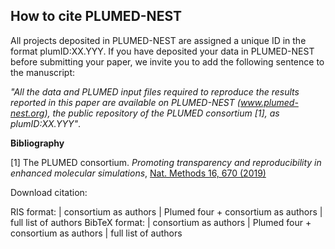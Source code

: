How to cite PLUMED-NEST
-----------------------------
All projects deposited in PLUMED-NEST are assigned a unique ID in the format plumID:XX.YYY.
If you have deposited your data in PLUMED-NEST before submitting your paper, we invite you to add the following sentence to the manuscript:

*"All the data and PLUMED input files required to reproduce the results reported in this paper are available on PLUMED-NEST (www.plumed-nest.org), 
the public repository of the PLUMED consortium [1], as plumID:XX.YYY"*.

**Bibliography**

[1] The PLUMED consortium.
_Promoting transparency and reproducibility in enhanced molecular simulations_,
[Nat. Methods 16, 670 (2019)](https://doi.org/10.1038/s41592-019-0506-8)

Download citation:

RIS format: | <a id="risc">consortium as authors</a> | <a id="ris4">Plumed four + consortium as authors</a> | <a id="risa">full list of authors</a>
BibTeX format: | <a id="bibc">consortium as authors</a> | <a id="bib4">Plumed four + consortium as authors</a> | <a id="biba">full list of authors</a>

<script>
const downloadToFile = (content, filename, contentType) => {
const a = document.createElement('a');
const file = new Blob([content], {type: contentType});
a.href= URL.createObjectURL(file);
a.download = filename;
a.click();
URL.revokeObjectURL(a.href);
};
document.querySelector('#risc').addEventListener('click', () => {
const text = "TY  - JOUR\nAU  - The PLUMED consortium,\nPY  - 2019\nDA  - 2019/08/01\nTI  - Promoting transparency and reproducibility in enhanced molecular simulations\nJO  - Nature Methods\nSP  - 670\nEP  - 673\nVL  - 16\nIS  - 8\nAB  - The PLUMED consortium unifies developers and contributors to PLUMED, an open-source library for enhanced-sampling, free-energy calculations and the analysis of molecular dynamics simulations. Here, we outline our efforts to promote transparency and reproducibility by disseminating protocols for enhanced-sampling molecular simulations.\nSN  - 1548-7105\nUR  - https://doi.org/10.1038/s41592-019-0506-8\nDO  - 10.1038/s41592-019-0506-8\nID  - Bonomi2019\nER  -";
downloadToFile(text, 'plumed.ris', 'text/plain');
});
document.querySelector('#ris4').addEventListener('click', () => {
const text = "TY  - JOUR\nAU  - Bonomi, Massimiliano\nAU  - Bussi, Giovanni\nAU  - Camilloni, Carlo\nAU  - Tribello, Gareth A.\nAU  - The PLUMED consortium,\nPY  - 2019\nDA  - 2019/08/01\nTI  - Promoting transparency and reproducibility in enhanced molecular simulations\nJO  - Nature Methods\nSP  - 670\nEP  - 673\nVL  - 16\nIS  - 8\nAB  - The PLUMED consortium unifies developers and contributors to PLUMED, an open-source library for enhanced-sampling, free-energy calculations and the analysis of molecular dynamics simulations. Here, we outline our efforts to promote transparency and reproducibility by disseminating protocols for enhanced-sampling molecular simulations.\nSN  - 1548-7105\nUR  - https://doi.org/10.1038/s41592-019-0506-8\nDO  - 10.1038/s41592-019-0506-8\nID  - Bonomi2019\nER  - ";
downloadToFile(text, 'plumed.ris', 'text/plain');
});
document.querySelector('#risa').addEventListener('click', () => {
const text = "TY  - JOUR\nAU  - Bonomi, Massimiliano\nAU  - Bussi, Giovanni\nAU  - Camilloni, Carlo\nAU  - Tribello, Gareth A.\nAU  - Banáš, Pavel\nAU  - Barducci, Alessandro\nAU  - Bernetti, Mattia\nAU  - Bolhuis, Peter G.\nAU  - Bottaro, Sandro\nAU  - Branduardi, Davide\nAU  - Capelli, Riccardo\nAU  - Carloni, Paolo\nAU  - Ceriotti, Michele\nAU  - Cesari, Andrea\nAU  - Chen, Haochuan\nAU  - Chen, Wei\nAU  - Colizzi, Francesco\nAU  - De, Sandip\nAU  - De La Pierre, Marco\nAU  - Donadio, Davide\nAU  - Drobot, Viktor\nAU  - Ensing, Bernd\nAU  - Ferguson, Andrew L.\nAU  - Filizola, Marta\nAU  - Fraser, James S.\nAU  - Fu, Haohao\nAU  - Gasparotto, Piero\nAU  - Gervasio, Francesco Luigi\nAU  - Giberti, Federico\nAU  - Gil-Ley, Alejandro\nAU  - Giorgino, Toni\nAU  - Heller, Gabriella T.\nAU  - Hocky, Glen M.\nAU  - Iannuzzi, Marcella\nAU  - Invernizzi, Michele\nAU  - Jelfs, Kim E.\nAU  - Jussupow, Alexander\nAU  - Kirilin, Evgeny\nAU  - Laio, Alessandro\nAU  - Limongelli, Vittorio\nAU  - Lindorff-Larsen, Kresten\nAU  - Löhr, Thomas\nAU  - Marinelli, Fabrizio\nAU  - Martin-Samos, Layla\nAU  - Masetti, Matteo\nAU  - Meyer, Ralf\nAU  - Michaelides, Angelos\nAU  - Molteni, Carla\nAU  - Morishita, Tetsuya\nAU  - Nava, Marco\nAU  - Paissoni, Cristina\nAU  - Papaleo, Elena\nAU  - Parrinello, Michele\nAU  - Pfaendtner, Jim\nAU  - Piaggi, Pablo\nAU  - Piccini, GiovanniMaria\nAU  - Pietropaolo, Adriana\nAU  - Pietrucci, Fabio\nAU  - Pipolo, Silvio\nAU  - Provasi, Davide\nAU  - Quigley, David\nAU  - Raiteri, Paolo\nAU  - Raniolo, Stefano\nAU  - Rydzewski, Jakub\nAU  - Salvalaglio, Matteo\nAU  - Sosso, Gabriele Cesare\nAU  - Spiwok, Vojtěch\nAU  - Šponer, Jiří\nAU  - Swenson, David W. H.\nAU  - Tiwary, Pratyush\nAU  - Valsson, Omar\nAU  - Vendruscolo, Michele\nAU  - Voth, Gregory A.\nAU  - White, Andrew\nPY  - 2019\nDA  - 2019/08/01\nTI  - Promoting transparency and reproducibility in enhanced molecular simulations\nJO  - Nature Methods\nSP  - 670\nEP  - 673\nVL  - 16\nIS  - 8\nAB  - The PLUMED consortium unifies developers and contributors to PLUMED, an open-source library for enhanced-sampling, free-energy calculations and the analysis of molecular dynamics simulations. Here, we outline our efforts to promote transparency and reproducibility by disseminating protocols for enhanced-sampling molecular simulations.\nSN  - 1548-7105\nUR  - https://doi.org/10.1038/s41592-019-0506-8\nDO  - 10.1038/s41592-019-0506-8\nID  - Bonomi2019\nER  - ";
downloadToFile(text, 'plumed.ris', 'text/plain');
});
document.querySelector('#bibc').addEventListener('click', () => {
const text = "@Article{Bonomi2019,\nauthor={{The PLUMED consortium}},\ntitle={Promoting transparency and reproducibility in enhanced molecular simulations},\njournal={Nature Methods},\nyear={2019},\nmonth={Aug},\nday={01},\nvolume={16},\nnumber={8},\npages={670-673},\nabstract={The PLUMED consortium unifies developers and contributors to PLUMED, an open-source library for enhanced-sampling, free-energy calculations and the analysis of molecular dynamics simulations. Here, we outline our efforts to promote transparency and reproducibility by disseminating protocols for enhanced-sampling molecular simulations.},\nissn={1548-7105},\ndoi={10.1038/s41592-019-0506-8},\nurl={https://doi.org/10.1038/s41592-019-0506-8}\n}\n";
downloadToFile(text, 'plumed.bib', 'text/plain');
});
document.querySelector('#bib4').addEventListener('click', () => {
const text = "@Article{Bonomi2019,\nauthor={Bonomi, Massimiliano\nand Bussi, Giovanni\nand Camilloni, Carlo\nand Tribello, Gareth A.\nand {The PLUMED consortium}},\ntitle={Promoting transparency and reproducibility in enhanced molecular simulations},\njournal={Nature Methods},\nyear={2019},\nmonth={Aug},\nday={01},\nvolume={16},\nnumber={8},\npages={670-673},\nabstract={The PLUMED consortium unifies developers and contributors to PLUMED, an open-source library for enhanced-sampling, free-energy calculations and the analysis of molecular dynamics simulations. Here, we outline our efforts to promote transparency and reproducibility by disseminating protocols for enhanced-sampling molecular simulations.},\nissn={1548-7105},\ndoi={10.1038/s41592-019-0506-8},\nurl={https://doi.org/10.1038/s41592-019-0506-8}\n}\n";
downloadToFile(text, 'plumed.bib', 'text/plain');
});
document.querySelector('#biba').addEventListener('click', () => {
const text = "@Article{Bonomi2019,\nauthor={Bonomi, Massimiliano\nand Bussi, Giovanni\nand Camilloni, Carlo\nand Tribello, Gareth A.\nand Ban{\'a}{\v{s}}, Pavel\nand Barducci, Alessandro\nand Bernetti, Mattia\nand Bolhuis, Peter G.\nand Bottaro, Sandro\nand Branduardi, Davide\nand Capelli, Riccardo\nand Carloni, Paolo\nand Ceriotti, Michele\nand Cesari, Andrea\nand Chen, Haochuan\nand Chen, Wei\nand Colizzi, Francesco\nand De, Sandip\nand De La Pierre, Marco\nand Donadio, Davide\nand Drobot, Viktor\nand Ensing, Bernd\nand Ferguson, Andrew L.\nand Filizola, Marta\nand Fraser, James S.\nand Fu, Haohao\nand Gasparotto, Piero\nand Gervasio, Francesco Luigi\nand Giberti, Federico\nand Gil-Ley, Alejandro\nand Giorgino, Toni\nand Heller, Gabriella T.\nand Hocky, Glen M.\nand Iannuzzi, Marcella\nand Invernizzi, Michele\nand Jelfs, Kim E.\nand Jussupow, Alexander\nand Kirilin, Evgeny\nand Laio, Alessandro\nand Limongelli, Vittorio\nand Lindorff-Larsen, Kresten\nand L{\"o}hr, Thomas\nand Marinelli, Fabrizio\nand Martin-Samos, Layla\nand Masetti, Matteo\nand Meyer, Ralf\nand Michaelides, Angelos\nand Molteni, Carla\nand Morishita, Tetsuya\nand Nava, Marco\nand Paissoni, Cristina\nand Papaleo, Elena\nand Parrinello, Michele\nand Pfaendtner, Jim\nand Piaggi, Pablo\nand Piccini, GiovanniMaria\nand Pietropaolo, Adriana\nand Pietrucci, Fabio\nand Pipolo, Silvio\nand Provasi, Davide\nand Quigley, David\nand Raiteri, Paolo\nand Raniolo, Stefano\nand Rydzewski, Jakub\nand Salvalaglio, Matteo\nand Sosso, Gabriele Cesare\nand Spiwok, Vojt{\v{e}}ch\nand {\v{S}}poner, Ji{\v{r}}{\'i}\nand Swenson, David W. H.\nand Tiwary, Pratyush\nand Valsson, Omar\nand Vendruscolo, Michele\nand Voth, Gregory A.\nand White, Andrew},\ntitle={Promoting transparency and reproducibility in enhanced molecular simulations},\njournal={Nature Methods},\nyear={2019},\nmonth={Aug},\nday={01},\nvolume={16},\nnumber={8},\npages={670-673},\nabstract={The PLUMED consortium unifies developers and contributors to PLUMED, an open-source library for enhanced-sampling, free-energy calculations and the analysis of molecular dynamics simulations. Here, we outline our efforts to promote transparency and reproducibility by disseminating protocols for enhanced-sampling molecular simulations.},\nissn={1548-7105},\ndoi={10.1038/s41592-019-0506-8},\nurl={https://doi.org/10.1038/s41592-019-0506-8}\n}\n";
downloadToFile(text, 'plumed.bib', 'text/plain');
});
</script>
